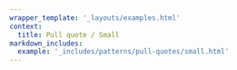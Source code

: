 ```yaml
---
wrapper_template: '_layouts/examples.html'
context:
  title: Pull quote / Small
markdown_includes:
  example: '_includes/patterns/pull-quotes/small.html'
---
```

